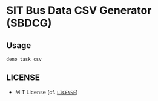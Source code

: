 # SIT Bus Data CSV Generator (SBDCG)

## Usage

```
deno task csv
```

## LICENSE

- MIT License (cf. [`LICENSE`](LICENSE))

